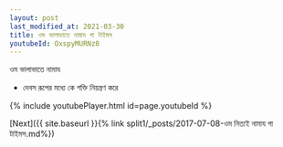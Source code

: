 ```yaml
---
layout: post
last_modified_at: 2021-03-30
title: ওম ভালাভাতে নামায গা টাইমস
youtubeId: OxspyMURNz8
---
```

 
 
 ওম ভালাভাতে নামায  
 
 -  দেবস রূপের মধ্যে কে শক্তি নিয়ন্ত্রণ করে 
 
  
 
  
 
 
 
 
 
 


{% include youtubePlayer.html id=page.youtubeId %}
 
[Next]({{ site.baseurl }}{% link  split1/_posts/2017-07-08-ওম নিত্যই নামায গা টাইমস.md%})
 
